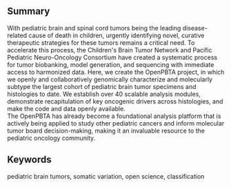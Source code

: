 ## Summary
<!-- The summary is a single paragraph no longer than 150 words. An effective summary includes the following elements: (1) a brief background of the question that avoids statements about how a process is not well understood; (2) a description of the results and approaches/model systems framed in the context of their conceptual interest; and (3) an indication of the broader significance of the work. We discourage novelty claims (e.g., use of the word “novel”) because they are overused, tend not to add meaning, and are difficult to verify. Please do not include references in the summary. CURRENT WORD COUNT 145 -->
With pediatric brain and spinal cord tumors being the leading disease-related cause of death in children, urgently identifying novel, curative therapeutic strategies for these tumors remains a critical need.
To accelerate this process, the Children's Brain Tumor Network and Pacific Pediatric Neuro-Oncology Consortium have created a systematic process for tumor biobanking, model generation, and sequencing with immediate access to harmonized data.
Here, we create the OpenPBTA project, in which we openly and collaboratively genomically characterize and molecularly subtype the largest cohort of pediatric brain tumor specimens and histologies to date.
We establish over 40 scalable analysis modules, demonstrate recapitulation of key oncogenic drivers across histologies, and make the code and data openly available.  
The OpenPBTA has already become a foundational analysis platform that is actively being applied to study other pediatric cancers and inform molecular tumor board decision-making, making it an invaluable resource to the pediatric oncology community. 

## Keywords
<!-- We encourage you to include up to ten keywords with your paper. These keywords will be associated with your paper on Cell Press platforms and on PubMed. These keywords should be listed in the manuscript after the summary, separated by commas. -->
pediatric brain tumors, somatic variation, open science, classification  


